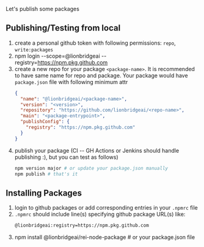 Let's publish some packages

## Publishing/Testing from local
1. create a personal github token with following permissions: `repo`, `write:packages`
1. npm login --scope=@lionbridgeai --registry=https://npm.pkg.github.com 
1. create a new repo for your package `<package-name>`. It is recommended to have same name for repo and package. Your package would have `package.json` file with following minimum attr
    ```json
    {
      "name": "@lionbridgeai/<package-name>",
      "version": "<version>",
      "repository": "https://github.com/lionbridgeai/<repo-name>",
      "main": "<package-entrypoint>",
      "publishConfig": {
        "registry": "https://npm.pkg.github.com"
      }
    }
    ```
1. publish your package (CI -- GH Actions or Jenkins should handle publishing :), but you can test as follows)
    ```sh
    npm version major # or update your package.json manually
    npm publish # that's it
    ```


## Installing Packages
1. login to github packages or add corresponding entries in your `.npmrc` file
1. `.npmrc` should include line(s) specifying github package URL(s) like:
    ```sh
    @lionbridgeai:registry=https://npm.pkg.github.com
    ```
1. npm install @lionbridgeai/rei-node-package # or your package.json file
